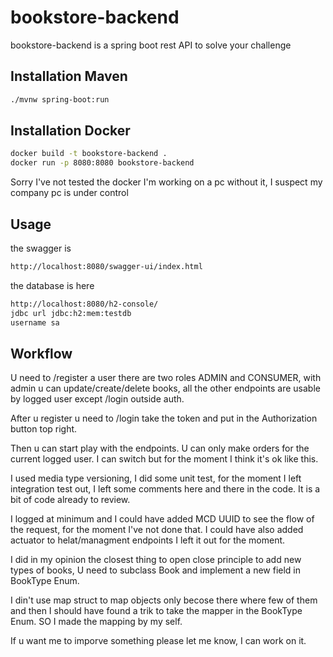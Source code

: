 # bookstore-backend

bookstore-backend is a spring boot rest API to solve your challenge

## Installation Maven
```bash
./mvnw spring-boot:run
```
## Installation Docker
```bash
docker build -t bookstore-backend .
docker run -p 8080:8080 bookstore-backend
```
Sorry I've not tested the docker I'm working on a pc without it, I suspect my company pc is under control

## Usage

the swagger is

```bash
http://localhost:8080/swagger-ui/index.html
```

the database is here
```bash
http://localhost:8080/h2-console/
jdbc url jdbc:h2:mem:testdb
username sa
```

## Workflow
U need to /register a user there are two roles ADMIN and CONSUMER, with admin u can update/create/delete books, all the other endpoints are usable by logged user except /login outside auth.

After u register u need to /login take the token and put in the Authorization button top right.

Then u can start play with the endpoints. U can only make orders for the current logged user. I can switch but for the moment I think it's ok like this.

I used media type versioning, I did some unit test, for the moment I left integration test out, I left some comments here and there in the code. It is a bit of code already to review.

I logged at minimum and I could have added MCD UUID to see the flow of the request, for the moment I've not done that. I could have also added actuator to helat/managment endpoints I left it out for the moment.

I did in my opinion the closest thing to open close principle to add new types of books, U need to subclass Book and implement a new field in BookType Enum.

I din't use map struct to map objects only becose there where few of them and then I should have found a trik to take the mapper in the BookType Enum. SO I made the mapping by my self.

If u want me to imporve something please let me know, I can work on it.